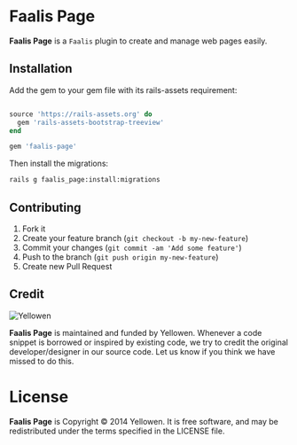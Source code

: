# Faalis Page

**Faalis Page** is a `Faalis` plugin to create and manage web pages easily.

## Installation
Add the gem to your gem file with its rails-assets requirement:

```ruby

source 'https://rails-assets.org' do
  gem 'rails-assets-bootstrap-treeview'
end

gem 'faalis-page'
```

Then install the migrations:

```bash
rails g faalis_page:install:migrations
```

## Contributing

1. Fork it
2. Create your feature branch (`git checkout -b my-new-feature`)
3. Commit your changes (`git commit -am 'Add some feature'`)
4. Push to the branch (`git push origin my-new-feature`)
5. Create new Pull Request

## Credit
![Yellowen](http://www.yellowen.com/images/logo.png)

**Faalis Page**  is maintained and funded by Yellowen. Whenever a code snippet is borrowed or inspired by existing code, we try to credit the original developer/designer in our source code. Let us know if you think we have missed to do this.


# License

**Faalis Page** is Copyright © 2014 Yellowen. It is free software, and may be redistributed under the terms specified in the LICENSE file.
